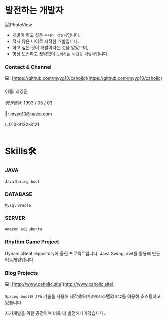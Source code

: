 # 발전하는 개발자

![PhotoView](https://user-images.githubusercontent.com/77623391/162668478-5afd0a66-9f90-43c5-86ef-8c9dac53e062.jpg)

- 개발이 하고 싶은 `주니어 개발자`입니다.
- 적지 않은 나이로 시작한 개발입니다. 
- 하고 싶은 것이 개발이라는 것을 알았으며,
- 항상 도전하고 끊임없이 `노력하는 비전공 개발자`입니다.

### Contact & Channel
💻: [https://github.com/myyg10/caholic](https://github.com/myyg10/caholic)
<br/><br/>
이름: 최영권
<br/><br/>
생년월일: 1993 / 05 / 03
<br/><br/>
💌: myyg10@naver.com
<br/><br/>
📞: 010-9132-8121
<br/><br/>

# Skills🛠

### JAVA
`Java` `Spring boot`
### DATABASE
`Mysql` `Oracle`
### SERVER
`Amazon ec2` `ubuntu`

### Rhythm Game Project

DynamicBeat repository에 올린 프로젝트입니다.
Java Swing, awt를 활용해 만든 리듬게임입니다.

### Blog Projects

💻: [http://www.caholic.site](http://www.caholic.site)

`Spring boot와 JPA` 기술을 사용해 제작했으며 
`AWS`시스템의 `EC2`를 이용해 호스팅하고 있습니다.

자기개발을 위한 공간이며 더욱 더 발전해나가겠습니다.
